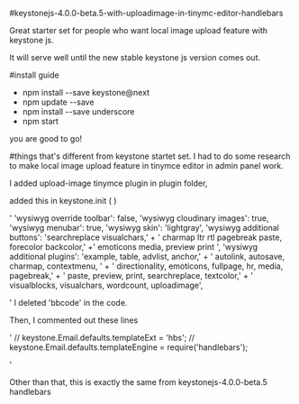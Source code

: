 #keystonejs-4.0.0-beta.5-with-uploadimage-in-tinymc-editor-handlebars

Great starter set for people who want local image upload feature with keystone js.

It will serve well until the new stable keystone js version comes out.

#install guide
- npm install --save keystone@next
- npm update --save
- npm install --save underscore
- npm start

you are good to go!


#things that's different from keystone startet set. 
I had to do some research to make local image upload feature in tinymce editor in admin panel work.

I added upload-image tinymce plugin in plugin folder,

added this in keystone.init ( )

'
	'wysiwyg override toolbar': false,
	'wysiwyg cloudinary images': true,	
	'wysiwyg menubar': true,
	'wysiwyg skin': 'lightgray',
	'wysiwyg additional buttons': 'searchreplace visualchars,'
	 + ' charmap ltr rtl pagebreak paste, forecolor backcolor,'
	 +' emoticons media, preview print ',
	'wysiwyg additional plugins': 'example, table, advlist, anchor,'
	 + ' autolink, autosave, charmap, contextmenu, '
	 + ' directionality, emoticons, fullpage, hr, media, pagebreak,'
	 + ' paste, preview, print, searchreplace, textcolor,'
	 + ' visualblocks, visualchars, wordcount, uploadimage',

'
I deleted 'bbcode' in the code.

Then, I commented out these lines

'
// keystone.Email.defaults.templateExt = 'hbs';
// keystone.Email.defaults.templateEngine = require('handlebars');

'

Other than that, this is exactly the same from keystonejs-4.0.0-beta.5 handlebars 
